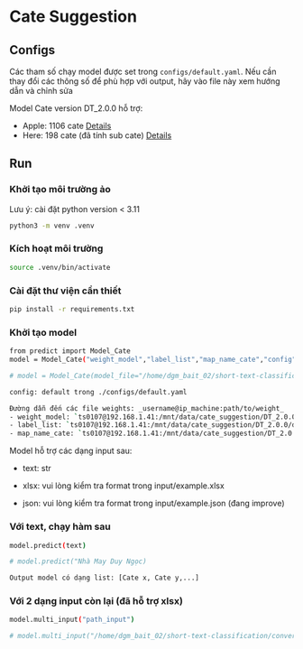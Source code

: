 # Cate Suggestion

## Configs
Các tham số chạy model được set trong `configs/default.yaml`. Nếu cần thay đổi các thông số để phù hợp với output, hãy vào file này xem hướng dẫn và chỉnh sửa

Model Cate version DT_2.0.0 hỗ trợ:
+ Apple: 1106 cate [Details](./configs/list_support_apple)
+ Here: 198 cate (đã tính sub cate) [Details](./configs/list_support_here)

## Run

### Khởi tạo môi trường ảo

Lưu ý: cài đặt python version < 3.11
```bash
python3 -m venv .venv
```

### Kích hoạt môi trường
```bash
source .venv/bin/activate
```

### Cài đặt thư viện cần thiết
```bash
pip install -r requirements.txt
```

### Khởi tạo model
```bash
from predict import Model_Cate
model = Model_Cate("weight_model","label_list","map_name_cate","config")

# model = Model_Cate(model_file="/home/dgm_bait_02/short-text-classification/output/bert-base-uncased-finetuned-dgm_apple_0512/checkpoint-382592_0512",label_list="/home/dgm_bait_02/short-text-classification/dgm_label.json",map_name_cate="/home/dgm_bait_02/dms/cate_suggestion/configs/list_cate.txt",config="/home/dgm_bait_02/dms/cate_suggestion/configs/default.yaml")

config: default trong ./configs/default.yaml

Đường dẫn đến các file weights: _username@ip_machine:path/to/weight_
- weight_model: `ts0107@192.168.1.41:/mnt/data/cate_suggestion/DT_2.0.0/checkpoint-1254600-231224` 
- label_list: `ts0107@192.168.1.41:/mnt/data/cate_suggestion/DT_2.0.0/dgm_label.json`
- map_name_cate: `ts0107@192.168.1.41:/mnt/data/cate_suggestion/DT_2.0.0/list_cate.txt` 
```


Model hỗ trợ các dạng input sau:

+ text: str

+ xlsx: vui lòng kiểm tra format trong input/example.xlsx

+ json: vui lòng kiểm tra format trong input/example.json (đang improve)


### Với text, chạy hàm sau

```bash
model.predict(text)

# model.predict("Nhà May Duy Ngọc)

Output model có dạng list: [Cate x, Cate y,...]
```

### Với 2 dạng input còn lại (đã hỗ trợ xlsx)
```bash
model.multi_input("path_input")

# model.multi_input("/home/dgm_bait_02/short-text-classification/convert_ocr.json")
```